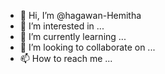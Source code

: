 - 👋 Hi, I’m @hagawan-Hemitha
- 👀 I’m interested in ...
- 🌱 I’m currently learning ...
- 💞️ I’m looking to collaborate on ...
- 📫 How to reach me ...

<!---
hagawan-Hemitha/hagawan-Hemitha is a ✨ special ✨ repository because its `README.md` (this file) appears on your GitHub profile.
You can click the Preview link to take a look at your changes.
--->
